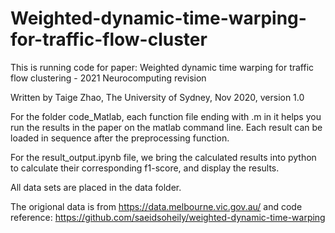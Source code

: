 # Weighted-dynamic-time-warping-for-traffic-flow-cluster
This is running code for paper: Weighted dynamic time warping for traffic flow clustering - 2021 Neurocomputing revision

Written by Taige Zhao, The University of Sydney, Nov 2020, version 1.0 

For the folder code_Matlab, each function file ending with .m in it helps you run the results in the paper on the matlab command line. Each result can be loaded in sequence after the preprocessing function.

For the result_output.ipynb file, we bring the calculated results into python to calculate their corresponding f1-score, and display the results.

All data sets are placed in the data folder.

The origional data is from https://data.melbourne.vic.gov.au/ and code reference: https://github.com/saeidsoheily/weighted-dynamic-time-warping

